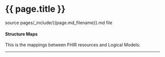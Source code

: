 # {{ page.title }}
<!--{% include publish-box.html %}-->

source pages/_include/{{page.md_filename}}.md  file

#### Structure Maps

This is the mappings between FHIR resources and Logical Models:



---
